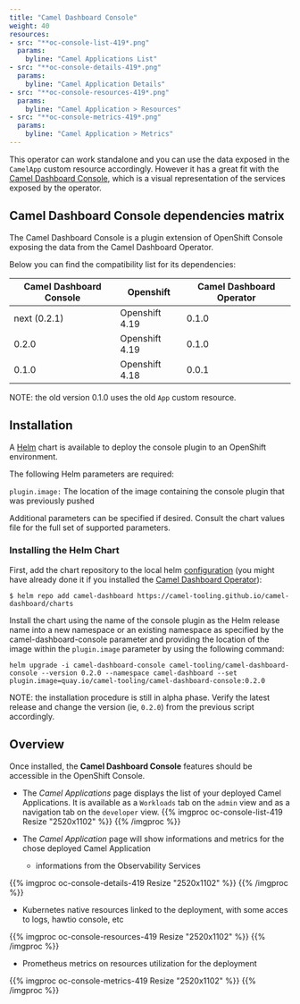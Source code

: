 ```yaml
---
title: "Camel Dashboard Console"
weight: 40
resources:
- src: "**oc-console-list-419*.png"
  params:
    byline: "Camel Applications List"
- src: "**oc-console-details-419*.png"
  params:
    byline: "Camel Application Details"
- src: "**oc-console-resources-419*.png"
  params:
    byline: "Camel Application > Resources"
- src: "**oc-console-metrics-419*.png"
  params:
    byline: "Camel Application > Metrics"
---
```


This operator can work standalone and you can use the data exposed in the `CamelApp` custom resource accordingly. However it has a great fit with the [Camel Dashboard Console](https://github.com/camel-tooling/camel-dashboard-console?tab=readme-ov-file#deployment-to-openshift), which is a visual representation of the services exposed by the operator.

## Camel Dashboard Console dependencies matrix

The Camel Dashboard Console is a plugin extension of OpenShift Console exposing the data from the Camel Dashboard Operator.

Below you can find the compatibility list for its dependencies:

| Camel Dashboard Console | Openshift          | Camel Dashboard Operator |
| ----------------------- | ------------------ | ------------------------ |
| next (0.2.1)            | Openshift 4.19     | 0.1.0                    |
| 0.2.0                   | Openshift 4.19     | 0.1.0                    |
| 0.1.0                   | Openshift 4.18     | 0.0.1                    |

NOTE: the old version 0.1.0 uses the old `App` custom resource.

## Installation

A [Helm](https://helm.sh) chart is available to deploy the console plugin to an OpenShift environment.

The following Helm parameters are required:

`plugin.image:` The location of the image containing the console plugin that was previously pushed

Additional parameters can be specified if desired. Consult the chart values file for the full set of supported parameters.

### Installing the Helm Chart

First, add the chart repository to the local helm [configuration](https://helm.sh/docs/helm/helm_repo_add/) (you might have already done it if you installed the [Camel Dashboard Operator](/camel-dashboard/docs/operator)):
```
$ helm repo add camel-dashboard https://camel-tooling.github.io/camel-dashboard/charts
```

Install the chart using the name of the console plugin as the Helm release name into a new namespace or an existing namespace as specified by the camel-dashboard-console parameter and providing the location of the image within the `plugin.image` parameter by using the following command:

```
helm upgrade -i camel-dashboard-console camel-tooling/camel-dashboard-console --version 0.2.0 --namespace camel-dashboard --set plugin.image=quay.io/camel-tooling/camel-dashboard-console:0.2.0
```

NOTE: the installation procedure is still in alpha phase. Verify the latest release and change the version (ie, `0.2.0`) from the previous script accordingly.


## Overview

Once installed, the **Camel Dashboard Console** features should be accessible in the OpenShift Console.

* The *Camel Applications* page displays the list of your deployed Camel Applications. It is available as a `Workloads` tab on the `admin` view and as a navigation tab on the `developer` view.
{{% imgproc oc-console-list-419 Resize "2520x1102" %}}
{{% /imgproc %}}

* The *Camel Application* page will show informations and metrics for the chose deployed Camel Application

    * informations from the Observability Services

{{% imgproc oc-console-details-419 Resize "2520x1102" %}}
{{% /imgproc %}}

   * Kubernetes native resources linked to the deployment, with some acces to logs, hawtio console, etc

{{% imgproc oc-console-resources-419 Resize "2520x1102" %}}
{{% /imgproc %}}

   * Prometheus metrics on resources utilization for the deployment

{{% imgproc oc-console-metrics-419 Resize "2520x1102" %}}
{{% /imgproc %}}
